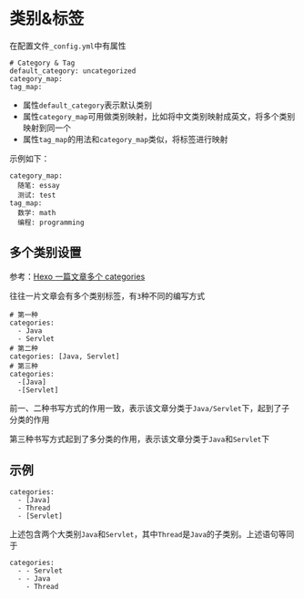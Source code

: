 
# 类别&标签

在配置文件`_config.yml`中有属性

    # Category & Tag
    default_category: uncategorized
    category_map:
    tag_map:

* 属性`default_category`表示默认类别
* 属性`category_map`可用做类别映射，比如将中文类别映射成英文，将多个类别映射到同一个
* 属性`tag_map`的用法和`category_map`类似，将标签进行映射

示例如下：

    category_map:
      随笔: essay
      测试: test
    tag_map:
      数学: math
      编程: programming

## 多个类别设置

参考：[Hexo 一篇文章多个 categories](https://www.jianshu.com/p/bff1b1845ac9)

往往一片文章会有多个类别标签，有`3`种不同的编写方式

```
# 第一种
categories:
  - Java
  - Servlet
# 第二种
categories: [Java, Servlet]
# 第三种
categories:
  -[Java]
  -[Servlet]
```

前一、二种书写方式的作用一致，表示该文章分类于`Java/Servlet`下，起到了子分类的作用

第三种书写方式起到了多分类的作用，表示该文章分类于`Java`和`Servlet`下

## 示例

```
categories:
  - [Java]
  - Thread
  - [Servlet]
```

上述包含两个大类别`Java`和`Servlet`，其中`Thread`是`Java`的子类别。上述语句等同于

```
categories:
  - - Servlet
  - - Java
    - Thread
```